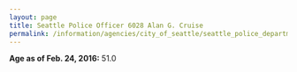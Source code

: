 ```yaml
---
layout: page
title: Seattle Police Officer 6028 Alan G. Cruise
permalink: /information/agencies/city_of_seattle/seattle_police_department/copbook/6028/
---
```


**Age as of Feb. 24, 2016:** 51.0
